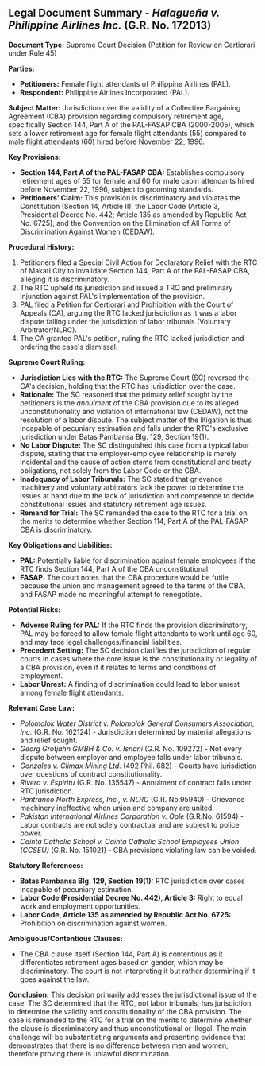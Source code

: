 ## Legal Document Summary - *Halagueña v. Philippine Airlines Inc.* (G.R. No. 172013)

**Document Type:** Supreme Court Decision (Petition for Review on Certiorari under Rule 45)

**Parties:**
*   **Petitioners:** Female flight attendants of Philippine Airlines (PAL).
*   **Respondent:** Philippine Airlines Incorporated (PAL).

**Subject Matter:** Jurisdiction over the validity of a Collective Bargaining Agreement (CBA) provision regarding compulsory retirement age, specifically Section 144, Part A of the PAL-FASAP CBA (2000-2005), which sets a lower retirement age for female flight attendants (55) compared to male flight attendants (60) hired before November 22, 1996.

**Key Provisions:**
*   **Section 144, Part A of the PAL-FASAP CBA:** Establishes compulsory retirement ages of 55 for female and 60 for male cabin attendants hired before November 22, 1996, subject to grooming standards.
*   **Petitioners' Claim:** This provision is discriminatory and violates the Constitution (Section 14, Article II), the Labor Code (Article 3, Presidential Decree No. 442; Article 135 as amended by Republic Act No. 6725), and the Convention on the Elimination of All Forms of Discrimination Against Women (CEDAW).

**Procedural History:**

1.  Petitioners filed a Special Civil Action for Declaratory Relief with the RTC of Makati City to invalidate Section 144, Part A of the PAL-FASAP CBA, alleging it is discriminatory.
2.  The RTC upheld its jurisdiction and issued a TRO and preliminary injunction against PAL's implementation of the provision.
3.  PAL filed a Petition for Certiorari and Prohibition with the Court of Appeals (CA), arguing the RTC lacked jurisdiction as it was a labor dispute falling under the jurisdiction of labor tribunals (Voluntary Arbitrator/NLRC).
4.  The CA granted PAL's petition, ruling the RTC lacked jurisdiction and ordering the case's dismissal.

**Supreme Court Ruling:**

*   **Jurisdiction Lies with the RTC:** The Supreme Court (SC) reversed the CA's decision, holding that the RTC has jurisdiction over the case.
*   **Rationale:** The SC reasoned that the primary relief sought by the petitioners is the *annulment* of the CBA provision due to its alleged unconstitutionality and violation of international law (CEDAW), not the resolution of a labor dispute. The subject matter of the litigation is thus incapable of pecuniary estimation and falls under the RTC's exclusive jurisdiction under Batas Pambansa Blg. 129, Section 19(1).
*   **No Labor Dispute:** The SC distinguished this case from a typical labor dispute, stating that the employer-employee relationship is merely incidental and the cause of action stems from constitutional and treaty obligations, not solely from the Labor Code or the CBA.
*   **Inadequacy of Labor Tribunals:** The SC stated that grievance machinery and voluntary arbitrators lack the power to determine the issues at hand due to the lack of jurisdiction and competence to decide constitutional issues and statutory retirement age issues.
*   **Remand for Trial:** The SC remanded the case to the RTC for a trial on the merits to determine whether Section 114, Part A of the PAL-FASAP CBA is discriminatory.

**Key Obligations and Liabilities:**
*   **PAL:** Potentially liable for discrimination against female employees if the RTC finds Section 144, Part A of the CBA unconstitutional.
*   **FASAP:** The court notes that the CBA procedure would be futile because the union and management agreed to the terms of the CBA, and FASAP made no meaningful attempt to renegotiate.

**Potential Risks:**
*   **Adverse Ruling for PAL:** If the RTC finds the provision discriminatory, PAL may be forced to allow female flight attendants to work until age 60, and may face legal challenges/financial liabilities.
*   **Precedent Setting:** The SC decision clarifies the jurisdiction of regular courts in cases where the core issue is the constitutionality or legality of a CBA provision, even if it relates to terms and conditions of employment.
*   **Labor Unrest:** A finding of discrimination could lead to labor unrest among female flight attendants.

**Relevant Case Law:**
*   *Polomolok Water District v. Polomolok General Consumers Association, Inc.* (G.R. No. 162124) - Jurisdiction determined by material allegations and relief sought.
*   *Georg Grotjahn GMBH & Co. v. Isnani* (G.R. No. 109272) - Not every dispute between employer and employee falls under labor tribunals.
*   *Gonzales v. Climax Mining Ltd.* (492 Phil. 682) - Courts have jurisdiction over questions of contract constitutionality.
*   *Rivera v. Espiritu* (G.R. No. 135547) - Annulment of contract falls under RTC jurisdiction.
*   *Pantranco North Express, Inc., v. NLRC* (G.R. No.95940) - Grievance machinery ineffective when union and company are united.
*   *Pakistan International Airlines Corporation v. Ople* (G.R.No. 61594) - Labor contracts are not solely contractual and are subject to police power.
*   *Cainta Catholic School v. Cainta Catholic School Employees Union (CCSEU)* (G.R. No. 151021) - CBA provisions violating law can be voided.

**Statutory References:**
*   **Batas Pambansa Blg. 129, Section 19(1):** RTC jurisdiction over cases incapable of pecuniary estimation.
*   **Labor Code (Presidential Decree No. 442), Article 3:** Right to equal work and employment opportunities.
*   **Labor Code, Article 135 as amended by Republic Act No. 6725:** Prohibition on discrimination against women.

**Ambiguous/Contentious Clauses:**
*   The CBA clause itself (Section 144, Part A) is contentious as it differentiates retirement ages based on gender, which may be discriminatory. The court is not interpreting it but rather determining if it goes against the law.

**Conclusion:** This decision primarily addresses the jurisdictional issue of the case. The SC determined that the RTC, not labor tribunals, has jurisdiction to determine the validity and constitutionality of the CBA provision. The case is remanded to the RTC for a trial on the merits to determine whether the clause is discriminatory and thus unconstitutional or illegal. The main challenge will be substantiating arguments and presenting evidence that demonstrates that there is no difference between men and women, therefore proving there is unlawful discrimination.
